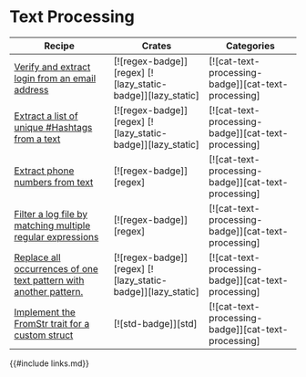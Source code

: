 # Text Processing

| Recipe | Crates | Categories |
|--------|--------|------------|
| [Verify and extract login from an email address][ex-verify-extract-email] | [![regex-badge]][regex] [![lazy_static-badge]][lazy_static] | [![cat-text-processing-badge]][cat-text-processing] |
| [Extract a list of unique #Hashtags from a text][ex-extract-hashtags] | [![regex-badge]][regex] [![lazy_static-badge]][lazy_static] | [![cat-text-processing-badge]][cat-text-processing] |
| [Extract phone numbers from text][ex-phone] | [![regex-badge]][regex] | [![cat-text-processing-badge]][cat-text-processing] |
| [Filter a log file by matching multiple regular expressions][ex-regex-filter-log] | [![regex-badge]][regex] | [![cat-text-processing-badge]][cat-text-processing]
| [Replace all occurrences of one text pattern with another pattern.][ex-regex-replace-named] | [![regex-badge]][regex] [![lazy_static-badge]][lazy_static] | [![cat-text-processing-badge]][cat-text-processing] |
| [Implement the FromStr trait for a custom struct][string_parsing-from_str] | [![std-badge]][std] | [![cat-text-processing-badge]][cat-text-processing] |

[ex-verify-extract-email]: text/regex.html#verify-and-extract-login-from-an-email-address
[ex-extract-hashtags]: text/regex.html#extract-a-list-of-unique-hashtags-from-a-text
[ex-phone]: text/regex.html#extract-phone-numbers-from-text
[ex-regex-filter-log]: text/regex.html#filter-a-log-file-by-matching-multiple-regular-expressions
[ex-regex-replace-named]: text/regex.html#replace-all-occurrences-of-one-text-pattern-with-another-pattern

[string_parsing-from_str]: text/string_parsing.html#implement-the-fromstr-trait-for-a-custom-struct

{{#include links.md}}
